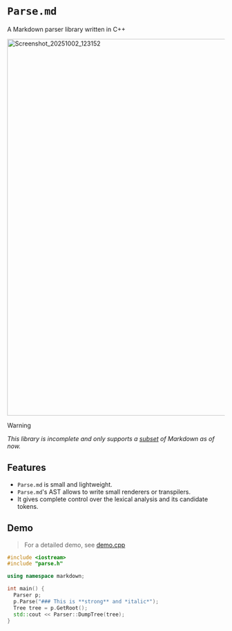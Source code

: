 # `Parse.md`
A Markdown parser library written in C++

<img width="1891" height="873" alt="Screenshot_20251002_123152" src="https://github.com/user-attachments/assets/685b7fe2-648b-44a0-977a-e3e411088c47" />

> [!WARNING]
> *This library is incomplete and only supports a [subset](https://github.com/def3r/Parse.md/blob/main/parse.h#L11) of Markdown as of now.*

## Features
* `Parse.md` is small and lightweight.
* `Parse.md`'s AST allows to write small renderers or transpilers.
* It gives complete control over the lexical analysis and its candidate tokens.

## Demo
> For a detailed demo, see [demo.cpp](https://github.com/def3r/Parse.md/blob/main/demo.cpp)

```c++
#include <iostream>
#include "parse.h"

using namespace markdown;

int main() {
  Parser p;
  p.Parse("### This is **strong** and *italic*");
  Tree tree = p.GetRoot();
  std::cout << Parser::DumpTree(tree);
}
```
